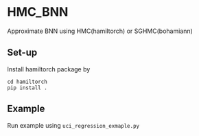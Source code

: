 # HMC_BNN
Approximate BNN using HMC(hamiltorch) or SGHMC(bohamiann) 

## Set-up
Install hamiltorch package by
```
cd hamiltorch
pip install .
```

## Example
Run example using `uci_regression_exmaple.py`